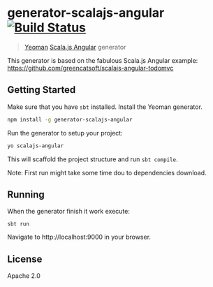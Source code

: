 # generator-scalajs-angular [![Build Status](https://secure.travis-ci.org/jmnarloch/generator-scalajs-angular.png?branch=master)](https://travis-ci.org/jmnarloch/generator-scalajs-angular)

> [Yeoman](http://yeoman.io) [Scala.js Angular](https://github.com/greencatsoft/scalajs-angular) generator

This generator is based on the fabulous Scala.js Angular example: https://github.com/greencatsoft/scalajs-angular-todomvc

## Getting Started

Make sure that you have `sbt` installed. Install the Yeoman generator.

```bash
npm install -g generator-scalajs-angular
```

Run the generator to setup your project:

```bash
yo scalajs-angular
```

This will scaffold the project structure and run `sbt compile`.

Note: First run might take some time dou to dependencies download.
 
## Running

When the generator finish it work execute:

```
sbt run
```

Navigate to http://localhost:9000 in your browser.

## License

Apache 2.0
